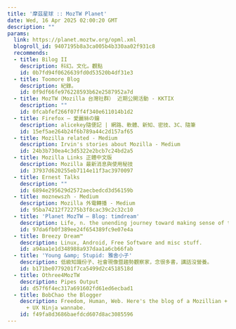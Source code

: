 ```yaml
---
title: '摩茲星球 :: MozTW Planet'
date: Wed, 16 Apr 2025 02:00:20 GMT
description: ""
params:
  link: https://planet.moztw.org/opml.xml
  blogroll_id: 9407195b8a3ca005b4b330aa02f931c8
  recommends:
  - title: Bilog II
    description: 科幻。文化。觀點
    id: 0b7fd94f0626639fd0d53520b4df31e3
  - title: Toomore Blog
    description: 紀錄。
    id: 0f9df66fe976228593b62e2587952a7d
  - title: MozTW（Mozilla 台灣社群） 近期公開活動 - KKTIX
    description: ""
    id: 0fcabfef266f07ff4f340e611014b1d2
  - title: Firefox – 愛麗絲の鑰
    description: alicekey隨便記 | 網路、軟體、新知、密技、3C、隨筆
    id: 15ef5ae264b24f6b789a44c2d157af65
  - title: Mozilla related - Medium
    description: Irvin's stories about Mozilla - Medium
    id: 24b3b730ea4c3d5322e2bcb7c24bd2a5
  - title: Mozilla Links 正體中文版
    description: Mozilla 最新消息與使用秘技
    id: 37937d620255eb7114e11f3ac3970097
  - title: Ernest Talks
    description: ""
    id: 6894e295629d2572aecbedcd3d56159b
  - title: moznewszh - Medium
    description: Mozilla 外電轉播 - Medium
    id: 95ba74212f72275b3f8cac39c2c32c10
  - title: 'Planet MozTW – Blog: timdream'
    description: Life, n. the unending journey toward making sense of the world.
    id: 97da6fb0f389ee24f654389fc9e07e4a
  - title: Breezy Dream™
    description: Linux, Android, Free Software and misc stuff.
    id: a94aa1e1d348988a937daa1a6cb66fab
  - title: 'Young &amp; Stupid: 雅舍小子'
    description: 低級知識份子、社會現像暨趨勢觀察家，念很多書，講話沒營養。
    id: b171be0779201f7ca5499d2c4518518d
  - title: Othree4MozTW
    description: Pipes Output
    id: d57f6f4ec317a691602fd61ed6ecbad1
  - title: BobChao the Blogger
    description: Freedom, Human, Web. Here's the blog of a Mozillian + Creative Commoner
      + UX Ninja wannabe.
    id: f49fa8d3686baefdcd607d8ac3085596
---
```

